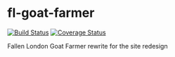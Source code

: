 # fl-goat-farmer
[![Build Status](https://travis-ci.org/gallmarch/fl-goat-farmer.svg?branch=master)](https://travis-ci.org/gallmarch/fl-goat-farmer)
[![Coverage Status](https://coveralls.io/repos/github/gallmarch/fl-goat-farmer/badge.svg?branch=develop)](https://coveralls.io/github/gallmarch/fl-goat-farmer?branch=master)

Fallen London Goat Farmer rewrite for the site redesign
